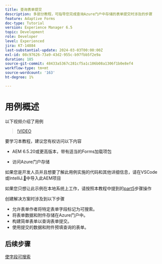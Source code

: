 ```yaml
---
title: 查询表单提交
description: 多部分教程，可指导您完成查询Azure门户中存储的表单提交时涉及的步骤
feature: Adaptive Forms
doc-type: Tutorial
version: Experience Manager 6.5
topic: Development
role: Developer
level: Experienced
jira: KT-14884
last-substantial-update: 2024-03-03T00:00:00Z
exl-id: 08c97626-73a9-43d2-955c-b97fbb5f2e9a
duration: 185
source-git-commit: 48433a5367c281cf5a1c106b08a1306f1b0e8ef4
workflow-type: tm+mt
source-wordcount: '163'
ht-degree: 1%

---
```


# 用例概述

以下视频介绍了用例

>[!VIDEO](https://video.tv.adobe.com/v/3443506?learn=on&captions=chi_hans)


要学习本教程，建议您有权访问以下内容

* AEM 6.5.20或更高版本，带有适当的Forms加载项包

* 访问Azure门户存储



如果您是开发人员并且想要了解此用例实施的代码和其他详细信息，请在VSCode或IntelliJ.[&#128279;](assets/azuredemoproject.zip)中导入此AEM项目

如果您只想让此示例在本地系统上工作，请按照本教程中提到的[part5](./part5.md)步骤操作

创建解决方案时涉及到以下步骤

* 允许表单作者将特定表单字段标记为可搜索。
* 将表单数据和附件存储在Azure门户中。
* 构建简单表单以查询表单提交。
* 使用提交的数据和附件预填查询的表单。

## 后续步骤

[使字段可搜索](./part1.md)
